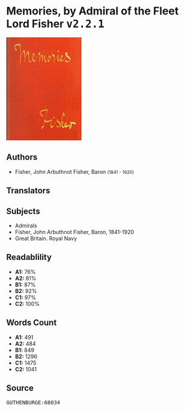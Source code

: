 # Memories, by Admiral of the Fleet Lord Fisher <kbd>v2.2.1</kbd>

![](./cover.medium.jpg "")

## Authors


 - Fisher, John Arbuthnot Fisher, Baron <small>(1841 - 1920)</small>

## Translators



## Subjects


 - Admirals
 - Fisher, John Arbuthnot Fisher, Baron, 1841-1920
 - Great Britain. Royal Navy

## Readablility


 - **A1:** 76%
 - **A2:** 81%
 - **B1:** 87%
 - **B2:** 92%
 - **C1:** 97%
 - **C2:** 100%

## Words Count


 - **A1:** 491
 - **A2:** 484
 - **B1:** 849
 - **B2:** 1296
 - **C1:** 1475
 - **C2:** 1041

## Source


<kbd>GUTHENBURGE:68034</kbd>
